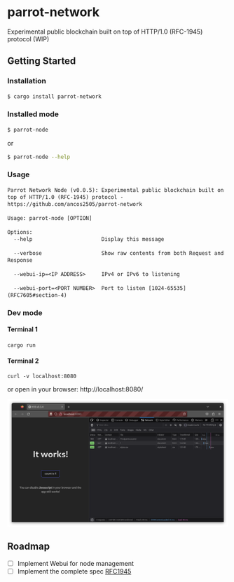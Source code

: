 # parrot-network

Experimental public blockchain built on top of HTTP/1.0 (RFC-1945) protocol (WIP)

## Getting Started


### Installation
```sh
$ cargo install parrot-network
```

### Installed mode
```sh
$ parrot-node
```
or 
```sh
$ parrot-node --help
```

### Usage
```
Parrot Network Node (v0.0.5): Experimental public blockchain built on top of HTTP/1.0 (RFC-1945) protocol - https://github.com/ancos2505/parrot-network

Usage: parrot-node [OPTION]

Options:
  --help                      Display this message

  --verbose                   Show raw contents from both Request and Response

  --webui-ip=<IP ADDRESS>     IPv4 or IPv6 to listening

  --webui-port=<PORT NUMBER>  Port to listen [1024-65535] (RFC7605#section-4)

```
### Dev mode

#### Terminal 1
```
cargo run
```
#### Terminal 2
```
curl -v localhost:8080
```

or open in your browser: http://localhost:8080/

![Opened in browser](/docs/imgs/opened_in_browser.png)
## Roadmap
- [ ] Implement Webui for node management
- [ ] Implement the complete spec [RFC1945](https://www.rfc-editor.org/rfc/rfc1945.html)
